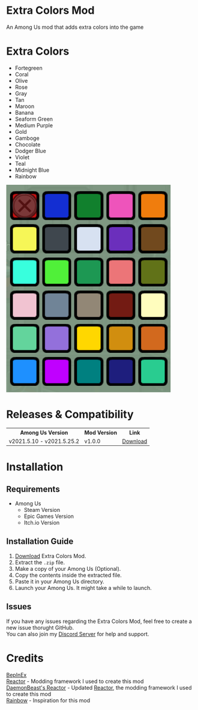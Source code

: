 # Extra Colors Mod
An Among Us mod that adds extra colors into the game

# Extra Colors
- Fortegreen
- Coral
- Olive
- Rose
- Gray
- Tan
- Maroon
- Banana
- Seaform Green
- Medium Purple
- Gold
- Gamboge
- Chocolate
- Dodger Blue
- Violet
- Teal
- Midnight Blue
- Rainbow

<img src="Images/Extra Colors.png">

# Releases & Compatibility

<table>
    <th>Among Us Version</th>
    <th>Mod Version</th>
    <th>Link</th>
   <tr>
    <td>v2021.5.10 - v2021.5.25.2</td>
    <td>v1.0.0</td>
    <td><a href="https://github.com/MengTube/Extra-Colors-Mod/releases/download/v1.0.0/Extra.Colors.Mod.v1.0.0.zip">Download</></td></td>
   </tr>
</table>

# Installation
## Requirements
- Among Us
  - Steam Version
  - Epic Games Version
  - Itch.io Version
## Installation Guide
1. [Download](https://github.com/MengTube/Extra-Colors-Mod/releases/download/v1.0.0/Extra.Colors.Mod.v1.0.0.zip) Extra Colors Mod.
2. Extract the `.zip` file.
3. Make a copy of your Among Us (Optional).
4. Copy the contents inside the extracted file.
5. Paste it in your Among Us directory.
6. Launch your Among Us. It might take a while to launch.

## Issues
If you have any issues regarding the Extra Colors Mod, feel free to create a new issue thorught GitHub.\
You can also join my [Discord Server](https://discord.gg/tqR4uJTbcz) for help and support.

# Credits
[BepInEx](https://github.com/NuclearPowered/BepInEx)\
[Reactor](https://github.com/NuclearPowered/Reactor) - Modding framework I used to create this mod\
[DaemonBeast's Reactor](https://github.com/DaemonBeast/Reactor) - Updated [Reactor](https://github.com/NuclearPowered/Reactor), the modding framework I used to create this mod\
[Rainbow](https://github.com/MoltenMods/Rainbow) - Inspiration for this mod
